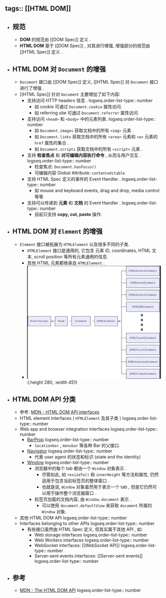 tags:: [[HTML DOM]]
---

- ## 规范
	- **DOM** 的规范由 [[DOM Spec]] 定义 .
	- **HTML DOM** 基于 [[DOM Spec]] , 对其进行增强, 增强部分的规范由 [[HTML Spec]] 定义 .
- ## HTML DOM 对 `Document` 的增强
	- `Document` 接口由 [[DOM Spec]] 定义,   [[HTML Spec]]  对 `Document` 接口进行了增强 .
	- [[HTML Spec]] 针对 `Document`  主要增加了如下内容:
		- 支持访问 HTTP headers 信息 .
		  logseq.order-list-type:: number
			- 如 cookie 可通过 `Document.cookie` 属性访问.
			- 如 referring site 可通过 `Document.referrer` 属性访问.
		- 支持访问 `<head>` 和 `<body>` 中的元素列表.
		  logseq.order-list-type:: number
			- 如  `Document.images` 获取文档中的所有 `<img>` 元素 .
			- 如 `Document.links` 获取文档中的所有  `<area>` 元素和 `<a>` 元素的 `href` 属性的集合 .
			- 如 `Document.scripts` 获取文档中的所有  `<script>`  元素 .
		- 支持 **检查焦点** 和 **对可编辑内容执行命令** , 从而与用户交互 .
		  logseq.order-list-type:: number
			- 检查焦点: `Document.hasFocus()`
			- 可编辑内容 Global Attribute: `contenteditable`
		- 支持 HTML Spec 定义的事件的 Event Handler .
		  logseq.order-list-type:: number
			- 如 mouse and keyboard events, drag and drop, media control 等等
		- 支持可以传递到 **元素** 和 **文档** 的 Event Handler .
		  logseq.order-list-type:: number
			- 目前只支持 **copy, cut, paste** 操作.
- ## HTML DOM 对 `Element` 的增强
	- `Element` 接口被拓展为 `HTMLElement` 以及很多不同的子类.
		- `HTMLElement` 接口是通用的,  它包含 元素 ID, coordinates, HTML 文本, scroll position 等所有元素通用的信息.
		- 其他 HTML 元素都继承自 `HTMLElement` .
		- ![image.png](../assets/image_1742119789532_0.png){:height 280, :width 451}
- ## HTML DOM API 分类
	- 参考: [MDN - HTML DOM API interfaces](https://developer.mozilla.org/en-US/docs/Web/API/HTML_DOM_API#html_dom_api_interfaces)
	- HTML element interfaces ( `HTMLElement` 及其子类 )
	  logseq.order-list-type:: number
	- Web app and browser integration interfaces
	  logseq.order-list-type:: number
		- [BarProp](https://developer.mozilla.org/en-US/docs/Web/API/BarProp)
		  logseq.order-list-type:: number
			- `locationbar` , `menubar` 等各种 Bar 的父接口.
		- [Navigator](https://developer.mozilla.org/en-US/docs/Web/API/Navigator)
		  logseq.order-list-type:: number
			- 代表  user agent 的状态和标识 (state and the identity)
		- [Window](https://developer.mozilla.org/en-US/docs/Web/API/Window)
		  logseq.order-list-type:: number
			- 浏览器中的每个 tab 都由一个 `Window` 对象表示 .
				- 尽管如此, 如 `resizeTo()` 和 `innerHeight` 等方法和属性, 仍然适用于包含当前标签页的整体窗口 .
				- 也就是说,  `Window` 对象虽然用于表示一个 tab , 但是它仍然可以用于操作整个浏览器窗口 .
			- 标签页加载的文档内容, 由 `Window.document` 表示 .
				- 可以使用 `document.defaultView` 来获取 `document` 所属的 `Window` 对象.
	- 其他 HTML DOM API
	  logseq.order-list-type:: number
	- Interfaces belonging to other APIs 
	  logseq.order-list-type:: number
		- 有些接口虽然由 HTML Spec 定义, 但其实属于其他 API , 如:
			- Web storage interfaces
			  logseq.order-list-type:: number
			- Web Workers interfaces
			  logseq.order-list-type:: number
			- WebSocket interfaces: [[WebSocket API]]
			  logseq.order-list-type:: number
			- Server-sent events interfaces: [[Server-sent events]]
			  logseq.order-list-type:: number
- ## 参考
	- [MDN - The HTML DOM API](https://developer.mozilla.org/en-US/docs/Web/API/HTML_DOM_API)
	  logseq.order-list-type:: number